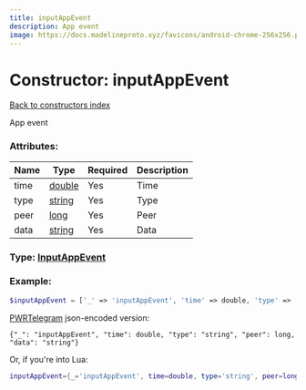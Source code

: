 ```yaml
---
title: inputAppEvent
description: App event
image: https://docs.madelineproto.xyz/favicons/android-chrome-256x256.png
---
```

# Constructor: inputAppEvent  
[Back to constructors index](index.md)



App event

### Attributes:

| Name     |    Type       | Required | Description |
|----------|---------------|----------|-------------|
|time|[double](../types/double.md) | Yes|Time|
|type|[string](../types/string.md) | Yes|Type|
|peer|[long](../types/long.md) | Yes|Peer|
|data|[string](../types/string.md) | Yes|Data|



### Type: [InputAppEvent](../types/InputAppEvent.md)


### Example:

```php
$inputAppEvent = ['_' => 'inputAppEvent', 'time' => double, 'type' => 'string', 'peer' => long, 'data' => 'string'];
```  

[PWRTelegram](https://pwrtelegram.xyz) json-encoded version:

```
{"_": "inputAppEvent", "time": double, "type": "string", "peer": long, "data": "string"}
```


Or, if you're into Lua:

```lua
inputAppEvent={_='inputAppEvent', time=double, type='string', peer=long, data='string'}

```


